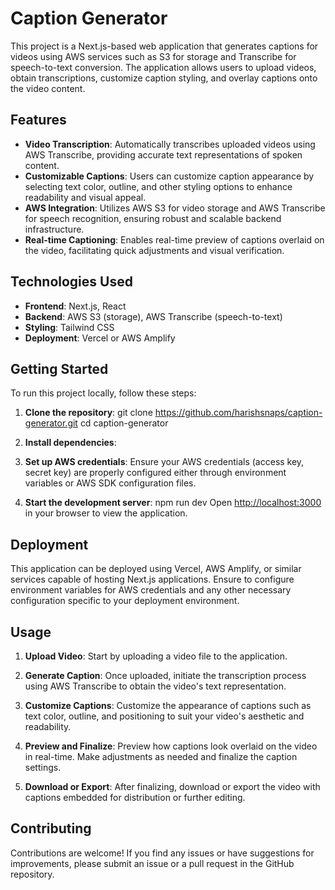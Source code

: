 # Caption Generator

This project is a Next.js-based web application that generates captions for videos using AWS services such as S3 for storage and Transcribe for speech-to-text conversion. The application allows users to upload videos, obtain transcriptions, customize caption styling, and overlay captions onto the video content.


## Features

- **Video Transcription**: Automatically transcribes uploaded videos using AWS Transcribe, providing accurate text representations of spoken content.
- **Customizable Captions**: Users can customize caption appearance by selecting text color, outline, and other styling options to enhance readability and visual appeal.
- **AWS Integration**: Utilizes AWS S3 for video storage and AWS Transcribe for speech recognition, ensuring robust and scalable backend infrastructure.
- **Real-time Captioning**: Enables real-time preview of captions overlaid on the video, facilitating quick adjustments and visual verification.

## Technologies Used

- **Frontend**: Next.js, React
- **Backend**: AWS S3 (storage), AWS Transcribe (speech-to-text)
- **Styling**: Tailwind CSS
- **Deployment**: Vercel or AWS Amplify

## Getting Started

To run this project locally, follow these steps:

1. **Clone the repository**:
git clone https://github.com/harishsnaps/caption-generator.git
cd caption-generator
2. **Install dependencies**:
3. **Set up AWS credentials**:
Ensure your AWS credentials (access key, secret key) are properly configured either through environment variables or AWS SDK configuration files.

4. **Start the development server**:
npm run dev
Open [http://localhost:3000](http://localhost:3000) in your browser to view the application.

## Deployment

This application can be deployed using Vercel, AWS Amplify, or similar services capable of hosting Next.js applications. Ensure to configure environment variables for AWS credentials and any other necessary configuration specific to your deployment environment.

## Usage

1. **Upload Video**: Start by uploading a video file to the application.

2. **Generate Caption**: Once uploaded, initiate the transcription process using AWS Transcribe to obtain the video's text representation.

3. **Customize Captions**: Customize the appearance of captions such as text color, outline, and positioning to suit your video's aesthetic and readability.

4. **Preview and Finalize**: Preview how captions look overlaid on the video in real-time. Make adjustments as needed and finalize the caption settings.

5. **Download or Export**: After finalizing, download or export the video with captions embedded for distribution or further editing.

## Contributing

Contributions are welcome! If you find any issues or have suggestions for improvements, please submit an issue or a pull request in the GitHub repository.
